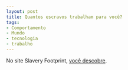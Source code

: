 ```yaml
---
layout: post
title: Quantos escravos trabalham para você?
tags:
- Comportamento
- Mundo
- tecnologia
- trabalho
---
```


No site Slavery Footprint, [você descobre](http://slaveryfootprint.org/).
